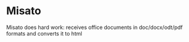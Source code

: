 Misato
=======

Misato does hard work: receives office documents in doc/docx/odt/pdf formats and converts it to html